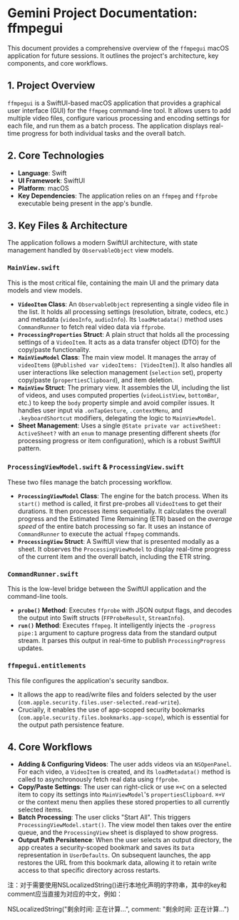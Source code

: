 # Gemini Project Documentation: ffmpegui

This document provides a comprehensive overview of the `ffmpegui` macOS application for future sessions. It outlines the project's architecture, key components, and core workflows.

## 1. Project Overview

`ffmpegui` is a SwiftUI-based macOS application that provides a graphical user interface (GUI) for the `ffmpeg` command-line tool. It allows users to add multiple video files, configure various processing and encoding settings for each file, and run them as a batch process. The application displays real-time progress for both individual tasks and the overall batch.

## 2. Core Technologies

- **Language**: Swift
- **UI Framework**: SwiftUI
- **Platform**: macOS
- **Key Dependencies**: The application relies on an `ffmpeg` and `ffprobe` executable being present in the app's bundle.

## 3. Key Files & Architecture

The application follows a modern SwiftUI architecture, with state management handled by `ObservableObject` view models.

### `MainView.swift`
This is the most critical file, containing the main UI and the primary data models and view models.

-   **`VideoItem` Class**: An `ObservableObject` representing a single video file in the list. It holds all processing settings (resolution, bitrate, codecs, etc.) and metadata (`videoInfo`, `audioInfo`). Its `loadMetadata()` method uses `CommandRunner` to fetch real video data via `ffprobe`.
-   **`ProcessingProperties` Struct**: A plain struct that holds all the processing settings of a `VideoItem`. It acts as a data transfer object (DTO) for the copy/paste functionality.
-   **`MainViewModel` Class**: The main view model. It manages the array of `videoItems` (`@Published var videoItems: [VideoItem]`). It also handles all user interactions like selection management (`selection` set), property copy/paste (`propertiesClipboard`), and item deletion.
-   **`MainView` Struct**: The primary view. It assembles the UI, including the list of videos, and uses computed properties (`videoListView`, `bottomBar`, etc.) to keep the `body` property simple and avoid compiler issues. It handles user input via `.onTapGesture`, `.contextMenu`, and `.keyboardShortcut` modifiers, delegating the logic to `MainViewModel`.
-   **Sheet Management**: Uses a single `@State private var activeSheet: ActiveSheet?` with an `enum` to manage presenting different sheets (for processing progress or item configuration), which is a robust SwiftUI pattern.

### `ProcessingViewModel.swift` & `ProcessingView.swift`
These two files manage the batch processing workflow.

-   **`ProcessingViewModel` Class**: The engine for the batch process. When its `start()` method is called, it first pre-probes all `VideoItem`s to get their durations. It then processes items sequentially. It calculates the overall progress and the Estimated Time Remaining (ETR) based on the *average speed* of the entire batch processing so far. It uses an instance of `CommandRunner` to execute the actual `ffmpeg` commands.
-   **`ProcessingView` Struct**: A SwiftUI view that is presented modally as a sheet. It observes the `ProcessingViewModel` to display real-time progress of the current item and the overall batch, including the ETR string.

### `CommandRunner.swift`
This is the low-level bridge between the SwiftUI application and the command-line tools.

-   **`probe()` Method**: Executes `ffprobe` with JSON output flags, and decodes the output into Swift structs (`FFProbeResult`, `StreamInfo`).
-   **`run()` Method**: Executes `ffmpeg`. It intelligently injects the `-progress pipe:1` argument to capture progress data from the standard output stream. It parses this output in real-time to publish `ProcessingProgress` updates.

### `ffmpegui.entitlements`
This file configures the application's security sandbox.
-   It allows the app to read/write files and folders selected by the user (`com.apple.security.files.user-selected.read-write`).
-   Crucially, it enables the use of app-scoped security bookmarks (`com.apple.security.files.bookmarks.app-scope`), which is essential for the output path persistence feature.

## 4. Core Workflows

-   **Adding & Configuring Videos**: The user adds videos via an `NSOpenPanel`. For each video, a `VideoItem` is created, and its `loadMetadata()` method is called to asynchronously fetch real data using `ffprobe`.
-   **Copy/Paste Settings**: The user can right-click or use `⌘+C` on a selected item to copy its settings into `MainViewModel`'s `propertiesClipboard`. `⌘+V` or the context menu then applies these stored properties to all currently selected items.
-   **Batch Processing**: The user clicks "Start All". This triggers `ProcessingViewModel.start()`. The view model then takes over the entire queue, and the `ProcessingView` sheet is displayed to show progress.
-   **Output Path Persistence**: When the user selects an output directory, the app creates a security-scoped bookmark and saves its `Data` representation in `UserDefaults`. On subsequent launches, the app restores the URL from this bookmark data, allowing it to retain write access to that specific directory across restarts.





注：对于需要使用NSLocalizedString()进行本地化声明的字符串，其中的key和comment应当直接为对应的中文，例如：

NSLocalizedString("剩余时间: 正在计算...", comment: "剩余时间: 正在计算...")
